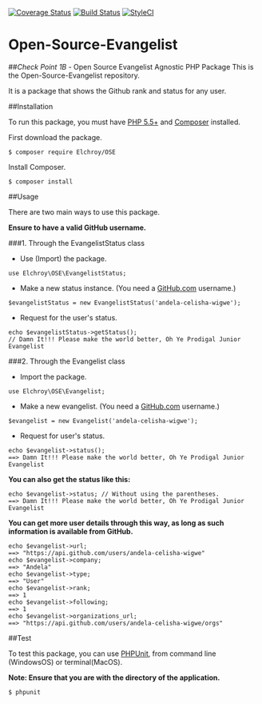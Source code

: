 [![Coverage Status](https://coveralls.io/repos/github/andela-celisha-wigwe/Open-Source-Evangelist/badge.svg?branch=develop)](https://coveralls.io/github/andela-celisha-wigwe/Open-Source-Evangelist?branch=develop)
[![Build Status](https://travis-ci.org/andela-celisha-wigwe/Open-Source-Evangelist.svg?branch=develop)](https://travis-ci.org/andela-celisha-wigwe/Open-Source-Evangelist)
[![StyleCI](https://styleci.io/repos/52610358/shield)](https://styleci.io/repos/52610358)

# Open-Source-Evangelist

##*Check Point 1B* - Open Source Evangelist Agnostic PHP Package
This is the Open-Source-Evangelist repository.

It is a package that shows the Github rank and status for any user.

##Installation

To run this package, you must have [PHP 5.5+](http://http://php.net/) and [Composer](https://getcomposer.org/) installed.

First download the package.

`$ composer require Elchroy/OSE`

Install Composer.

`$ composer install`

##Usage

There are two main ways to use this package.

**Ensure to have a valid GitHub username.**

###1. Through the EvangelistStatus class

* Use (Import) the package.
```
use Elchroy\OSE\EvangelistStatus;
```
* Make a new status instance. (You need a [GitHub.com](https://github.com) username.)
```
$evangelistStatus = new EvangelistStatus('andela-celisha-wigwe');
```
* Request for the user's status.
```
echo $evangelistStatus->getStatus();
// Damn It!!! Please make the world better, Oh Ye Prodigal Junior Evangelist
```

###2. Through the Evangelist class
* Import the package.
```
use Elchroy\OSE\Evangelist;
```
* Make a new evangelist. (You need a [GitHub.com](https://github.com) username.)
```
$evangelist = new Evangelist('andela-celisha-wigwe');
```
* Request for user's status.
```
echo $evangelist->status();
==> Damn It!!! Please make the world better, Oh Ye Prodigal Junior Evangelist
```
**You can also get the status like this:**
```
echo $evangelist->status; // Without using the parentheses.
==> Damn It!!! Please make the world better, Oh Ye Prodigal Junior Evangelist
```
**You can get more user details through this way, as long as such information is available from GitHub.**
```
echo $evangelist->url;
==> "https://api.github.com/users/andela-celisha-wigwe"
echo $evangelist->company;
==> "Andela"
echo $evangelist->type;
==> "User"
echo $evangelist->rank;
==> 1
echo $evangelist->following;
==> 1
echo $evangelist->organizations_url;
==> "https://api.github.com/users/andela-celisha-wigwe/orgs"
```

##Test

To test this package, you can use [PHPUnit](https://phpunit.de/), from command line (WindowsOS) or terminal(MacOS).

**Note: Ensure that you are with the directory of the application.**

`$ phpunit`